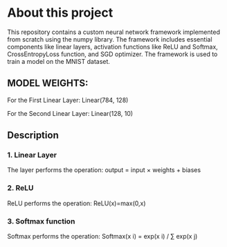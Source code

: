 # About this project
This repository contains a custom neural network framework implemented from scratch using the numpy library. The framework includes essential components like linear layers, activation functions like ReLU and Softmax, CrossEntropyLoss function, and SGD optimizer. The framework is used to train a model on the MNIST dataset.


## MODEL WEIGHTS:


For the First Linear Layer: Linear(784, 128) 

For the Second Linear Layer: Linear(128, 10) 


## Description
### 1. Linear Layer
The layer performs the operation:
output = input × weights + biases

### 2. ReLU
ReLU performs the operation:
ReLU(x)=max(0,x)

### 3. Softmax function
Softmax performs the operation:
Softmax(x i) = exp(x i) / ∑ exp(x j)

